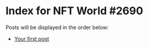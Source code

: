 # Index for NFT World #2690
Posts will be displayed in the order below:

- [Your first post](./001-first.md)

